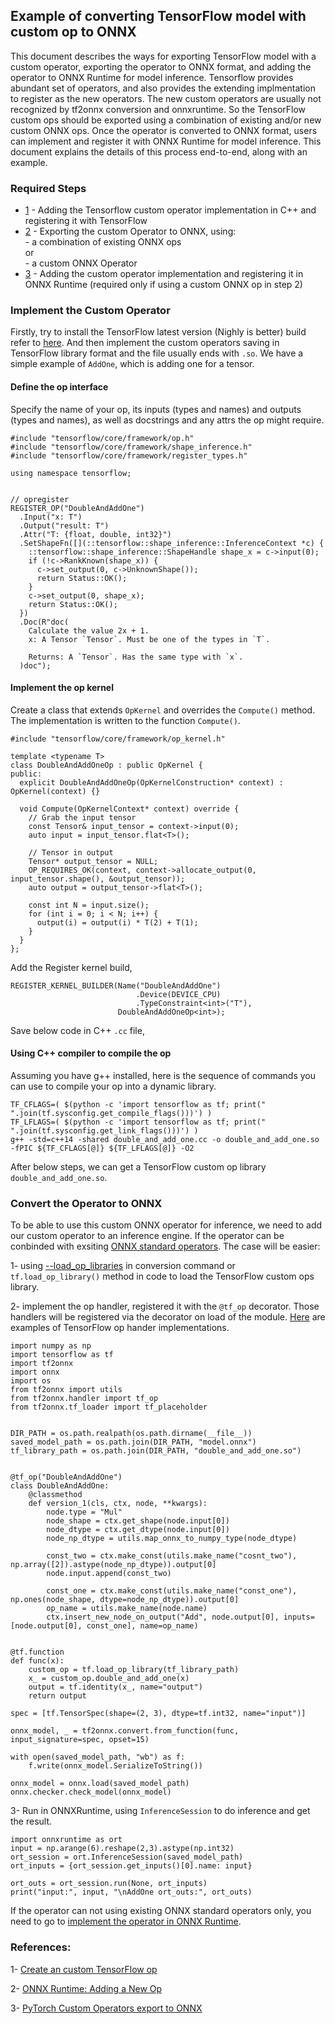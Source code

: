 <!--- SPDX-License-Identifier: Apache-2.0 -->

## Example of converting TensorFlow model with custom op to ONNX

This document describes the ways for exporting TensorFlow model with a custom operator, exporting the operator to ONNX format, and adding the operator to ONNX Runtime for model inference. Tensorflow provides abundant set of operators, and also provides the extending implmentation to register as the new operators. The new custom operators are usually not recognized by tf2onnx conversion and onnxruntime. So the TensorFlow custom ops should be exported using a combination of existing and/or new custom ONNX ops. Once the operator is converted to ONNX format, users can implement and register it with ONNX Runtime for model inference. This document explains the details of this process end-to-end, along with an example.


### Required Steps

  - [1](#step1) - Adding the Tensorflow custom operator implementation in C++ and registering it with TensorFlow
  - [2](#step2) - Exporting the custom Operator to ONNX, using:
  <br />             - a combination of existing ONNX ops
  <br />              or
  <br />              - a custom ONNX Operator
  - [3](#step3) - Adding the custom operator implementation and registering it in ONNX Runtime (required only if using a custom ONNX op in step 2)


### Implement the Custom Operator
Firstly, try to install the TensorFlow latest version (Nighly is better) build refer to [here](https://github.com/tensorflow/tensorflow#install). And then implement the custom operators saving in TensorFlow library format and the file usually ends with `.so`. We have a simple example of `AddOne`, which is adding one for a tensor.


#### Define the op interface
Specify the name of your op, its inputs (types and names) and outputs (types and names), as well as docstrings and any attrs the op might require.
```
#include "tensorflow/core/framework/op.h"
#include "tensorflow/core/framework/shape_inference.h"
#include "tensorflow/core/framework/register_types.h"

using namespace tensorflow;


// opregister
REGISTER_OP("DoubleAndAddOne")
  .Input("x: T")
  .Output("result: T")
  .Attr("T: {float, double, int32}")
  .SetShapeFn([](::tensorflow::shape_inference::InferenceContext *c) {
    ::tensorflow::shape_inference::ShapeHandle shape_x = c->input(0);
    if (!c->RankKnown(shape_x)) {
      c->set_output(0, c->UnknownShape());
      return Status::OK();
    }
    c->set_output(0, shape_x);
    return Status::OK();
  })
  .Doc(R"doc(
    Calculate the value 2x + 1. 
    x: A Tensor `Tensor`. Must be one of the types in `T`.

    Returns: A `Tensor`. Has the same type with `x`.
  )doc");
```

#### Implement the op kernel
Create a class that extends `OpKernel` and overrides the `Compute()` method. The implementation is written to the function `Compute()`.

```
#include "tensorflow/core/framework/op_kernel.h"

template <typename T>
class DoubleAndAddOneOp : public OpKernel {
public:
  explicit DoubleAndAddOneOp(OpKernelConstruction* context) : OpKernel(context) {}

  void Compute(OpKernelContext* context) override {
    // Grab the input tensor
    const Tensor& input_tensor = context->input(0);
    auto input = input_tensor.flat<T>();

    // Tensor in output
    Tensor* output_tensor = NULL;
    OP_REQUIRES_OK(context, context->allocate_output(0, input_tensor.shape(), &output_tensor));
    auto output = output_tensor->flat<T>();

    const int N = input.size();
    for (int i = 0; i < N; i++) {
      output(i) = output(i) * T(2) + T(1);
    }
  }
};
```
Add the Register kernel build,
```
REGISTER_KERNEL_BUILDER(Name("DoubleAndAddOne")
                            .Device(DEVICE_CPU)
                            .TypeConstraint<int>("T"),
                        DoubleAndAddOneOp<int>);
```
Save below code in C++ `.cc` file,

#### Using C++ compiler to compile the op
Assuming you have g++ installed, here is the sequence of commands you can use to compile your op into a dynamic library.
```
TF_CFLAGS=( $(python -c 'import tensorflow as tf; print(" ".join(tf.sysconfig.get_compile_flags()))') )
TF_LFLAGS=( $(python -c 'import tensorflow as tf; print(" ".join(tf.sysconfig.get_link_flags()))') )
g++ -std=c++14 -shared double_and_add_one.cc -o double_and_add_one.so -fPIC ${TF_CFLAGS[@]} ${TF_LFLAGS[@]} -O2
```
After below steps, we can get a TensorFlow custom op library `double_and_add_one.so`.


### Convert the Operator to ONNX
To be able to use this custom ONNX operator for inference, we need to add our custom operator to an inference engine. If the operator can be conbinded with exsiting [ONNX standard operators](https://github.com/onnx/onnx/blob/main/docs/Operators.md). The case will be easier: 

1- using [--load_op_libraries](https://github.com/onnx/tensorflow-onnx#--load_op_libraries) in conversion command or `tf.load_op_library()` method in code to load the TensorFlow custom ops library.

2- implement the op handler, registered it with the `@tf_op` decorator. Those handlers will be registered via the decorator on load of the module. [Here](https://github.com/onnx/tensorflow-onnx/tree/main/tf2onnx/onnx_opset) are examples of TensorFlow op hander implementations.

```
import numpy as np
import tensorflow as tf
import tf2onnx
import onnx
import os
from tf2onnx import utils
from tf2onnx.handler import tf_op
from tf2onnx.tf_loader import tf_placeholder


DIR_PATH = os.path.realpath(os.path.dirname(__file__))
saved_model_path = os.path.join(DIR_PATH, "model.onnx")
tf_library_path = os.path.join(DIR_PATH, "double_and_add_one.so")


@tf_op("DoubleAndAddOne")
class DoubleAndAddOne:
    @classmethod
    def version_1(cls, ctx, node, **kwargs):
        node.type = "Mul"
        node_shape = ctx.get_shape(node.input[0])
        node_dtype = ctx.get_dtype(node.input[0])
        node_np_dtype = utils.map_onnx_to_numpy_type(node_dtype)

        const_two = ctx.make_const(utils.make_name("cosnt_two"), np.array([2]).astype(node_np_dtype)).output[0]
        node.input.append(const_two)

        const_one = ctx.make_const(utils.make_name("const_one"), np.ones(node_shape, dtype=node_np_dtype)).output[0]
        op_name = utils.make_name(node.name)
        ctx.insert_new_node_on_output("Add", node.output[0], inputs=[node.output[0], const_one], name=op_name)


@tf.function
def func(x):
    custom_op = tf.load_op_library(tf_library_path)
    x_ = custom_op.double_and_add_one(x)
    output = tf.identity(x_, name="output")
    return output

spec = [tf.TensorSpec(shape=(2, 3), dtype=tf.int32, name="input")]

onnx_model, _ = tf2onnx.convert.from_function(func, input_signature=spec, opset=15)

with open(saved_model_path, "wb") as f:
    f.write(onnx_model.SerializeToString())

onnx_model = onnx.load(saved_model_path)
onnx.checker.check_model(onnx_model)
```

3- Run in ONNXRuntime, using `InferenceSession` to do inference and get the result.
```
import onnxruntime as ort
input = np.arange(6).reshape(2,3).astype(np.int32)
ort_session = ort.InferenceSession(saved_model_path)
ort_inputs = {ort_session.get_inputs()[0].name: input}

ort_outs = ort_session.run(None, ort_inputs)
print("input:", input, "\nAddOne ort_outs:", ort_outs)
```


If the operator can not using existing ONNX standard operators only, you need to go to [implement the operator in ONNX Runtime](https://github.com/onnx/tutorials/blob/master/PyTorchCustomOperator/README.md#implement-the-operator-in-onnx-runtime).

### References:
1- [Create an custom TensorFlow op](https://www.tensorflow.org/guide/create_op)

2- [ONNX Runtime: Adding a New Op](https://onnxruntime.ai/docs/reference/operators/add-custom-op.html#register-a-custom-operator)

3- [PyTorch Custom Operators export to ONNX](https://github.com/onnx/tutorials/blob/master/PyTorchCustomOperator/README.md)